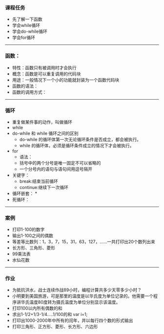 ### 课程任务
* 先了解一下函数
* 学会while循环
* 学会do-while循环
* 学会for循环
---
### 函数：
* 特性：函数只有被调用时才会执行
* 概念：函数是可以重复调用的代码块
* 用途：一般情况下一个小的功能就封装为一个函数代码块
* 函数的语法：
* 函数的调用方式：
---
### 循环
* 重复做某件事的动作，叫做循环
* while
* do-while 和 while 循环之间的区别
    * do-while 的循环体第一次无论循环条件是否成立，都会被执行。
    * while 的循环体，必须是循环条件成立的情况下才会被执行。
* for
    * 语法：
    * 括号中的两个分号是唯一固定不可以省略的
    * 一个分号内的语句与语句间用逗号隔开
* 关键字：
    * break:结束当前循环
    * continue:继续下一次循环
* 循环嵌套：
    * 
* 死循环：
---
### 案例
* 打印1-100的数字
* 输出1-100之间的偶数
* 等差等比数列：1，3，7，15，31，63，127，......一共打印出20个数列出来
* 长方形、三角形、菱形
* 99乘法表
* 水仙花数
---
### 作业
* 为抵抗洪水，战士连续作战89小时，编程计算共多少天零多少小时？
* 小明要到美国旅游，可是那里的温度是以华氏度为单位记录的。他需要一个程序讲华氏温度80度转为摄氏温度为单位分别显示该温度。
* 打印100以内所有偶数的和
* 求出1-1/2+1/3-1/4…..1/100的和 var i=1; 
* 打印出1000-2000年中所有的闰年，并以每行四个数的形式输出
* 打印三角形、正方形、菱形、长方形、六边形
